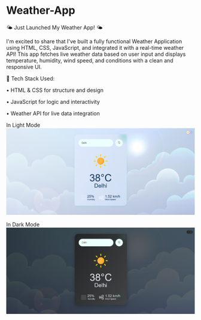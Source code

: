 # Weather-App
🌤 Just Launched My Weather App! 🌤

I'm excited to share that I've built a fully functional Weather Application using HTML, CSS, JavaScript, and integrated it with a real-time weather API! This app fetches live weather data based on user input and displays temperature, humidity, wind speed, and conditions with a clean and responsive UI.

🔧 Tech Stack Used:

• HTML & CSS for structure and design

• JavaScript for logic and interactivity

• Weather API for live data integration

In Light Mode
![image](https://github.com/BinaySharma25/Weather-App/blob/main/images/Weather-Light.png?raw=true)

In Dark Mode
![image](https://github.com/BinaySharma25/Weather-App/blob/main/images/Weather-Dark.png?raw=true)
